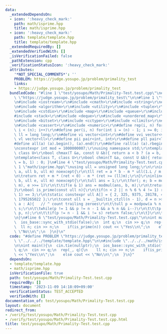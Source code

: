 ```yaml
---
data:
  _extendedDependsOn:
  - icon: ':heavy_check_mark:'
    path: math/isprime.hpp
    title: math/isprime.hpp
  - icon: ':heavy_check_mark:'
    path: template/template.hpp
    title: template/template.hpp
  _extendedRequiredBy: []
  _extendedVerifiedWith: []
  _isVerificationFailed: false
  _pathExtension: cpp
  _verificationStatusIcon: ':heavy_check_mark:'
  attributes:
    '*NOT_SPECIAL_COMMENTS*': ''
    PROBLEM: https://judge.yosupo.jp/problem/primality_test
    links:
    - https://judge.yosupo.jp/problem/primality_test
  bundledCode: "#line 1 \"test/yosupo/Math/Primality-Test.test.cpp\"\n#define PROBLEM\
    \ \"https://judge.yosupo.jp/problem/primality_test\"\n\n#line 1 \"template/template.hpp\"\
    \n#include <iostream>\r\n#include <cmath>\r\n#include <string>\r\n#include <vector>\r\
    \n#include <algorithm>\r\n#include <utility>\r\n#include <tuple>\r\n#include <cstdint>\r\
    \n#include <cstdio>\r\n#include <map>\r\n#include <queue>\r\n#include <set>\r\n\
    #include <stack>\r\n#include <deque>\r\n#include <unordered_map>\r\n#include <unordered_set>\r\
    \n#include <bitset>\r\n#include <cctype>\r\n#include <climits>\r\n#include <functional>\r\
    \n#include <cassert>\r\n#include <numeric>\r\n#define rep(i, n) for(int i = 0;\
    \ i < (n); i++)\r\n#define per(i, n) for(int i = (n) - 1; i >= 0; i--)\r\nusing\
    \ ll = long long;\r\n#define vi vector<int>\r\n#define vvi vector<vi>\r\n#define\
    \ vl vector<ll>\r\n#define pii pair<int, int>\r\n#define pll pair<ll, ll>\r\n\
    #define all(a) (a).begin(), (a).end()\r\n#define rall(a) (a).rbegin(), (a).rend()\r\
    \nconstexpr int mod = 1000000007;\r\nusing namespace std;\r\ntemplate<class T,\
    \ class U>\r\nbool chmax(T &a, const U &b){ return a < b ? (a = b, 1) : 0; }\r\
    \ntemplate<class T, class U>\r\nbool chmin(T &a, const U &b){ return a > b ? (a\
    \ = b, 1) : 0; }\n#line 4 \"test/yosupo/Math/Primality-Test.test.cpp\"\n\n#line\
    \ 1 \"math/isprime.hpp\"\nusing ull = unsigned long long;\r\n\r\ninline ull modmul(ull\
    \ a, ull b, ull m) noexcept{\r\n\tll ret = a * b - m * ull(1.L / m * a * b);\r\
    \n\treturn ret + m * (ret < 0) - m * (ret >= (ll)m);\r\n}\r\ninline ull modpow(ull\
    \ b, ull e, ull m) noexcept{\r\n\tull ans = 1;\r\n\tfor(; e; b = modmul(b, b,\
    \ m), e >>= 1)\r\n\t\tif(e & 1) ans = modmul(ans, b, m);\r\n\treturn ans;\r\n\
    }\r\nbool is_prime(const ull n){\r\n\tif(n < 2 || n % 6 % 4 != 1) return (n |\
    \ 1) == 3;\r\n\tstatic constexpr ull A[] = { 2, 325, 9375, 28178, 450775, 9780504,\
    \ 1795265022 };\r\n\tconst ull s = __builtin_ctzll(n - 1), d = n >> s;\r\n\tfor(ull\
    \ a : A){   // ^ count trailing zeroes\r\n\t\tull p = modpow(a % n, d, n), i =\
    \ s;\r\n\t\twhile(p != 1 && p != n - 1 && a % n && i--)\r\n\t\t\tp = modmul(p,\
    \ p, n);\r\n\t\tif(p != n - 1 && i != s) return false;\r\n\t}\r\n\treturn true;\r\
    \n}\n#line 6 \"test/yosupo/Math/Primality-Test.test.cpp\"\n\nint main(){\n  cin.tie(nullptr);\n\
    \  ios_base::sync_with_stdio(false);\n  int q;\n  cin >> q;\n  rep(_, q){\n  \
    \  ll n; cin >> n;\n    if(is_prime(n)) cout << \"Yes\\n\";\n    else cout <<\
    \ \"No\\n\";\n  }\n}\n"
  code: "#define PROBLEM \"https://judge.yosupo.jp/problem/primality_test\"\n\n#include\
    \ \"../../../template/template.hpp\"\n\n#include \"../../../math/isprime.hpp\"\
    \n\nint main(){\n  cin.tie(nullptr);\n  ios_base::sync_with_stdio(false);\n  int\
    \ q;\n  cin >> q;\n  rep(_, q){\n    ll n; cin >> n;\n    if(is_prime(n)) cout\
    \ << \"Yes\\n\";\n    else cout << \"No\\n\";\n  }\n}"
  dependsOn:
  - template/template.hpp
  - math/isprime.hpp
  isVerificationFile: true
  path: test/yosupo/Math/Primality-Test.test.cpp
  requiredBy: []
  timestamp: '2023-11-09 14:18:09+09:00'
  verificationStatus: TEST_ACCEPTED
  verifiedWith: []
documentation_of: test/yosupo/Math/Primality-Test.test.cpp
layout: document
redirect_from:
- /verify/test/yosupo/Math/Primality-Test.test.cpp
- /verify/test/yosupo/Math/Primality-Test.test.cpp.html
title: test/yosupo/Math/Primality-Test.test.cpp
---
```

